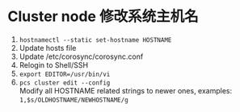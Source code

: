 # Cluster node 修改系统主机名

1. `hostnamectl --static set-hostname HOSTNAME`
2. Update hosts file
3. Update /etc/corosync/corosync.conf  
4. Relogin to Shell/SSH  
5. `export EDITOR=/usr/bin/vi`  
6. `pcs cluster edit --config`  
Modify all HOSTNAME related strings to newer ones, examples:  
`1,$s/OLDHOSTNAME/NEWHOSTNAME/g`